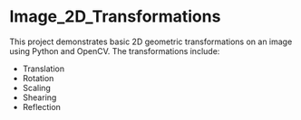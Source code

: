 # Image_2D_Transformations

This project demonstrates basic 2D geometric transformations on an image using Python and OpenCV. The transformations include:

- Translation  
- Rotation  
- Scaling  
- Shearing  
- Reflection  
